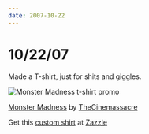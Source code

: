 ```yaml
---
date: 2007-10-22
---
```

# 10/22/07

Made a T-shirt, just for shits and giggles.

![Monster Madness t-shirt promo](https://i.imgur.com/MngzFtE.jpg)

[Monster Madness](https://web.archive.org/web/20071026075944/http://www.zazzle.com/monster_madness_shirt-235961277213537213?CMPN=ltt) by [TheCinemassacre](https://web.archive.org/web/20071026075944/http://www.zazzle.com/monster_madness_shirt-235961277213537213?CMPN=ltt&CMPN=ltt)

Get this [custom shirt](https://web.archive.org/web/20071026075944/http://www.zazzle.com/monster_madness_shirt-235961277213537213?CMPN=ltt)  at [Zazzle](https://web.archive.org/web/20071026075944/http://www.zazzle.com/)
